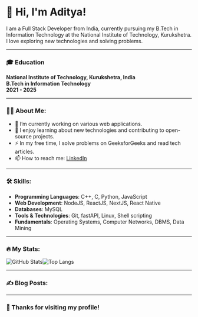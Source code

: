 # 👋 Hi, I'm Aditya!

I am a Full Stack Developer from India, currently pursuing my B.Tech in Information Technology at the National Institute of Technology, Kurukshetra. I love exploring new technologies and solving problems.

---

### 🎓 Education

**National Institute of Technology, Kurukshetra, India**  
**B.Tech in Information Technology**  
**2021 - 2025**

---

### :woman_technologist: About Me:

- :telescope: I’m currently working on various web applications.
- :seedling: I enjoy learning about new technologies and contributing to open-source projects.
- :zap: In my free time, I solve problems on GeeksforGeeks and read tech articles.
- :mailbox: How to reach me: [LinkedIn](your-linkedin-url)

---

### :hammer_and_wrench: Skills:

- **Programming Languages**: C++, C, Python, JavaScript
- **Web Development**: NodeJS, ReactJS, NextJS, React Native
- **Databases**: MySQL
- **Tools & Technologies**: Git, fastAPI, Linux, Shell scripting
- **Fundamentals**: Operating Systems, Computer Networks, DBMS, Data Mining

---

### :fire: My Stats:

![GitHub Stats](https://github-readme-stats.vercel.app/api?username=Aditya2ReaLNITKKR&show_icons=true&theme=radical)![Top Langs](https://github-readme-stats.vercel.app/api/top-langs/?username=Aditya2ReaLNITKKR&layout=compact&theme=radical)

---

### :writing_hand: Blog Posts:

<!-- BLOG-POST-LIST:START -->
<!-- BLOG-POST-LIST:END -->

---

### :wave: Thanks for visiting my profile!
